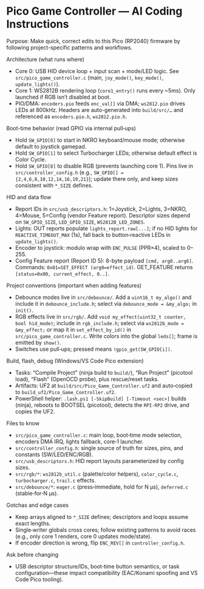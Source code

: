 # Pico Game Controller — AI Coding Instructions

Purpose: Make quick, correct edits to this Pico (RP2040) firmware by following project-specific patterns and workflows.

Architecture (what runs where)

- Core 0: USB HID device loop + input scan + mode/LED logic. See `src/pico_game_controller.c` (main, `joy_mode()`, `key_mode()`, `update_lights()`).
- Core 1: WS2812B rendering loop (`core1_entry()` runs every ~5ms). Only launched if RGB isn’t disabled at boot.
- PIO/DMA: `encoders.pio` feeds `enc_val[]` via DMA; `ws2812.pio` drives LEDs at 800kHz. Headers are auto-generated into `build/src/…` and referenced as `encoders.pio.h`, `ws2812.pio.h`.

Boot-time behavior (read GPIO via internal pull‑ups)

- Hold `SW_GPIO[0]` to start in NKRO keyboard/mouse mode; otherwise default to joystick gamepad.
- Hold `SW_GPIO[1]` to select Turbocharger LEDs; otherwise default effect is Color Cycle.
- Hold `SW_GPIO[8]` to disable RGB (prevents launching core 1).
  Pins live in `src/controller_config.h` (e.g., `SW_GPIO[] = {2,4,6,8,10,12,14,16,19,21}`); update there only, and keep sizes consistent with `*_SIZE` defines.

HID and data flow

- Report IDs in `src/usb_descriptors.h`: 1=Joystick, 2=Lights, 3=NKRO, 4=Mouse, 5=Config (vendor Feature report). Descriptor sizes depend on `SW_GPIO_SIZE`, `LED_GPIO_SIZE`, `WS2812B_LED_ZONES`.
- Lights: OUT reports populate `lights_report.raw[...]`; if no HID lights for `REACTIVE_TIMEOUT_MAX` (1s), fall back to button‑reactive LEDs in `update_lights()`.
- Encoder to joystick: modulo wrap with `ENC_PULSE` (PPR×4), scaled to 0–255.
- Config Feature report (Report ID 5): 8-byte payload `[cmd, arg0..arg6]`. Commands: `0x01=SET_EFFECT (arg0=effect_id)`. GET_FEATURE returns `[status=0x00, current_effect, 0..]`.

Project conventions (important when adding features)

- Debounce modes live in `src/debounce/`. Add a `uint16_t my_algo()` and include it in `debounce_include.h`; select via `debounce_mode = &my_algo;` in `init()`.
- RGB effects live in `src/rgb/`. Add `void my_effect(uint32_t counter, bool hid_mode)`; include in `rgb_include.h`; select via `ws2812b_mode = &my_effect;` or map it in `set_effect_by_id()` in `src/pico_game_controller.c`. Write colors into the global `leds[]`; frame is emitted by `show()`.
- Switches use pull‑ups; pressed means `!gpio_get(SW_GPIO[i])`.

Build, flash, debug (Windows/VS Code Pico extension)

- Tasks: “Compile Project” (ninja build to `build/`), “Run Project” (picotool load), “Flash” (OpenOCD probe), plus rescue/reset tasks.
- Artifacts: UF2 at `build/src/Pico_Game_Controller.uf2` and auto‑copied to `build_uf2/Pico_Game_Controller.uf2`.
- PowerShell helper: `.lash.ps1 [-SkipBuild] [-Timeout <sec>]` builds (ninja), reboots to BOOTSEL (picotool), detects the `RPI-RP2` drive, and copies the UF2.

Files to know

- `src/pico_game_controller.c`: main loop, boot‑time mode selection, encoders DMA IRQ, lights fallback, core‑1 launcher.
- `src/controller_config.h`: single source of truth for sizes, pins, and constants (SW/LED/ENC/RGB).
- `src/usb_descriptors.h`: HID report layouts parameterized by config sizes.
- `src/rgb/*`: `ws2812b_util.c` (palette/color helpers), `color_cycle.c`, `turbocharger.c`, `trail.c` effects.
- `src/debounce/*`: `eager.c` (press‑immediate, hold for N µs), `deferred.c` (stable‑for‑N µs).

Gotchas and edge cases

- Keep arrays aligned to `*_SIZE` defines; descriptors and loops assume exact lengths.
- Single‑writer globals cross cores; follow existing patterns to avoid races (e.g., only core 1 renders, core 0 updates mode/state).
- If encoder direction is wrong, flip `ENC_REV[]` in `controller_config.h`.

Ask before changing

- USB descriptor structure/IDs, boot‑time button semantics, or task configuration—these impact compatibility (EAC/Konami spoofing and VS Code Pico tooling).
